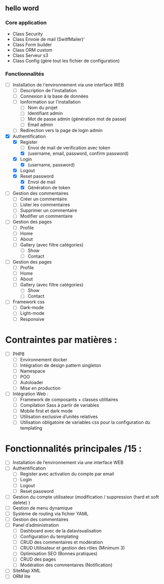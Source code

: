 ## hello word

### Core application

- Class Security
- Class Envoie de mail (SwitfMailer)'
- Class Form builder
- Class ORM custom
- Class Serveur s3
- Class Config (gère tout les fichier de configuration)

### Fonctionnalités

- [ ] Installation de l'environnement via une interface WEB
    - [ ] Description de l'installation
    - [ ] Connexion à la base de données
    - [ ] Ionformation sur l'installation
        - [ ] Nom du projet
        - [ ] Identifiant admin
        - [ ] Mot de passe admin (génération mot de passe)
        - [ ] Email admin
    - [ ] Redirection vers la page de login admin

- [x] Authentification
    - [x] Register
        - [ ] Envoi de mail de verification avec token
        - [x] (username, email, password, confirm password)
    - [x] Login
        - [x] (username, password)
    - [x] Logout
    - [x] Reset password
        - [x] Envoi de mail
        - [x] Génération de token

- [ ] Gestion des commentaires
    - [ ] Créer un commentaire
    - [ ] Lister les commentaires
    - [ ] Supprimer un commentaire
    - [ ] Modifier un commentaire

- [ ] Gestion des pages
    - [ ] Profile
    - [ ] Home
    - [ ] About
    - [ ] Gallery (avec filtre catégories)
        - [ ] Show
        - [ ] Contact

- [ ] Gestion des pages
    - [ ] Profile
    - [ ] Home
    - [ ] About
    - [ ] Gallery (avec filtre catégories)
        - [ ] Show
        - [ ] Contact

- [ ] Framework css
    - [ ] Dark-mode
    - [ ] Light-mode
    - [ ] Responsive

# Contraintes par matières :

- [ ] PHP8
    - [ ] Environnement docker
    - [ ] Intégration de design pattern singleton
    - [ ] Namespace
    - [ ] POO
    - [ ] Autoloader
    - [ ] Mise en production

- [ ] Intégration Web :
    - [ ] Framework de composants + classes utilitaires
    - [ ] Compilation Sass à partir de variables
    - [ ] Mobile first et dark mode
    - [ ] Utilisation exclusive d’unités relatives
    - [ ] Utilisation obligatoire de variables css pour la configuration du templating

# Fonctionnalités principales /15 :

- [ ] Installation de l’environnement via une interface WEB
- [ ] Authentification
    - [ ] Register avec activation du compte par email
    - [ ] Login
    - [ ] Logout
    - [ ] Reset password
- [ ] Gestion du compte utilisateur (modification / suppression (hard et soft delete) )
- [ ] Gestion de menu dynamique
- [ ] Système de routing via fichier YAML
- [ ] Gestion des commentaires
- [ ] Panel d’administration
    - [ ] Dashboard avec de la datavisualisation
    - [ ] Configuration du templating
    - [ ] CRUD des commentaires et modération
    - [ ] CRUD Utilisateur et gestion des rôles (Minimum 3)
    - [ ] Optimisation SEO (Bonnes pratiques)
    - [ ] CRUD des pages
    - [ ] Modération des commentaires (Notification)
- [ ] SiteMap XML
- [ ] ORM lite